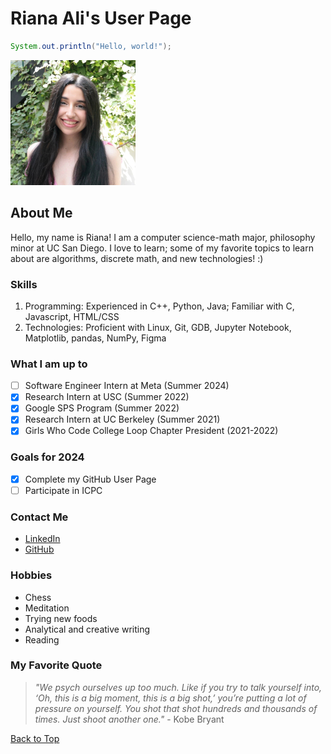 # **Riana Ali's User Page**


```java
System.out.println("Hello, world!"); 
```


![Profile Picture](images/profile3.jpg)

## About Me
Hello, my name is Riana! I am a computer science-math major, philosophy minor at UC San Diego. 
I love to learn; some of my favorite topics to learn about are algorithms, discrete math, and new technologies! :)


### Skills
1.  Programming: Experienced in C++, Python, Java; Familiar with C, Javascript, HTML/CSS
2. Technologies: Proficient with Linux, Git, GDB, Jupyter Notebook, Matplotlib, pandas, NumPy, Figma

### What I am up to 
- [ ] Software Engineer Intern at Meta (Summer 2024)
- [x] Research Intern at USC (Summer 2022)
- [x] Google SPS Program (Summer 2022)
- [x] Research Intern at UC Berkeley (Summer 2021)
- [x] Girls Who Code College Loop Chapter President (2021-2022)

### Goals for 2024
- [x] Complete my GitHub User Page
- [ ] Participate in ICPC

### Contact Me
- [LinkedIn](https://www.linkedin.com/in/riana-ali-b78278212/)
- [GitHub](https://github.com/rianaali)


### Hobbies
- Chess
- Meditation
- Trying new foods
- Analytical and creative writing
- Reading

### My Favorite Quote
> *"We psych ourselves up too much. Like if you try to talk yourself into, ‘Oh, this is a big moment, this is a big shot,’ you’re putting a lot of pressure on yourself. You shot that shot hundreds and thousands of times. Just shoot another one."* - Kobe Bryant

[Back to Top](#riana-alis-user-page)



